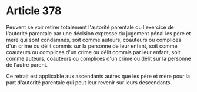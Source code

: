 # Article 378

Peuvent se voir retirer totalement l'autorité parentale ou l'exercice de l'autorité parentale par une décision expresse du jugement pénal les père et mère qui sont condamnés, soit comme auteurs, coauteurs ou complices d'un crime ou délit commis sur la personne de leur enfant, soit comme coauteurs ou complices d'un crime ou délit commis par leur enfant, soit comme auteurs, coauteurs ou complices d'un crime ou délit sur la personne de l'autre parent.

Ce retrait est applicable aux ascendants autres que les père et mère pour la part d'autorité parentale qui peut leur revenir sur leurs descendants.
